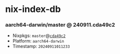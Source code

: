 # nix-index-db
### aarch64-darwin/master @ 240911.cda49c2
- Nixpkgs: `master`@[`cda49c2`](https://github.com/NixOS/nixpkgs/commit/cda49c202f1e6f26aab99c08157ba5fa94a603f4)
- Platform: `aarch64-darwin`
- Timestamp: `20240911011233`
